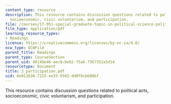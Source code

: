 ```yaml
---
content_type: resource
description: This resource contains discussion questions related to political acts,
  socioeconomic, civic voluntarism, and participation.
file: /courses/17-951-special-graduate-topic-in-political-science-political-behavior-fall-2005/6e0116367215ee335502dd0f8cb680bf_2_participation.pdf
file_type: application/pdf
learning_resource_types:
- Readings
license: https://creativecommons.org/licenses/by-nc-sa/4.0/
ocw_type: OCWFile
parent_title: Readings
parent_type: CourseSection
parent_uid: 40149e46-aec9-beb2-f5a6-7567352a5d14
resourcetype: Document
title: 2_participation.pdf
uid: 6e011636-7215-ee33-5502-dd0f8cb680bf
---
```

This resource contains discussion questions related to political acts, socioeconomic, civic voluntarism, and participation.